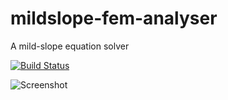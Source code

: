 # mildslope-fem-analyser
A mild-slope equation solver

[![Build Status](https://travis-ci.org/ssrb/mildslope-fem-analyser.png)](https://travis-ci.org/ssrb/mildslope-fem-analyser)

![Screenshot](https://raw.githubusercontent.com/ssrb/mildslope-fem-analyser/master/lyttelton_data/lyttelton.gif)
